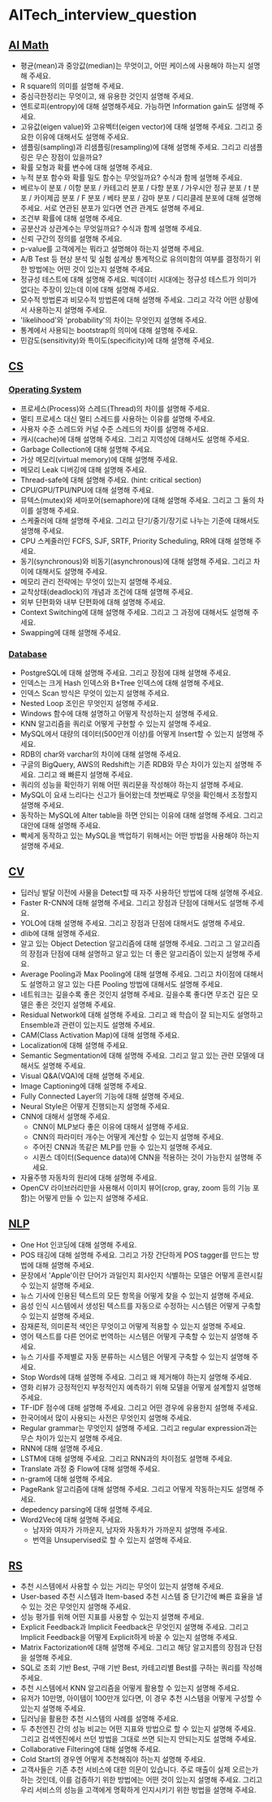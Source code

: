# AITech_interview_question

## [AI Math](https://github.com/jaehwan-AI/AITech_interview_question/tree/main/AI%20Math)
* 평균(mean)과 중앙값(median)는 무엇이고, 어떤 케이스에 사용해야 하는지 설명해 주세요.
* R square의 의미를 설명해 주세요.
* 중심극한정리는 무엇이고, 왜 유용한 것인지 설명해 주세요.
* 엔트로피(entropy)에 대해 설명해주세요. 가능하면 Information gain도 설명해 주세요.
* 고유값(eigen value)와 고유벡터(eigen vector)에 대해 설명해 주세요. 그리고 중요한 이유에 대해서도 설명해 주세요.
* 샘플링(sampling)과 리샘플링(resampling)에 대해 설명해 주세요. 그리고 리샘플링은 무슨 장점이 있을까요?
* 확률 모형과 확률 변수에 대해 설명해 주세요.
* 누적 분포 함수와 확률 밀도 함수는 무엇일까요? 수식과 함께 설명해 주세요.
* 베르누이 분포 / 이항 분포 / 카테고리 분포 / 다항 분포 / 가우시안 정규 분포 / t 분포 / 카이제곱 분포 / F 분포 / 베타 분포 / 감마 분포 / 디리클레 분포에 대해 설명해주세요. 서로 연관된 분포가 있다면 연관 관계도 설명해 주세요.
* 조건부 확률에 대해 설명해 주세요.
* 공분산과 상관계수는 무엇일까요? 수식과 함께 설명해 주세요.
* 신뢰 구간의 정의를 설명해 주세요.
* p-value를 고객에게는 뭐라고 설명해야 하는지 설명해 주세요.
* A/B Test 등 현상 분석 및 실험 설계상 통계적으로 유의미함의 여부를 결정하기 위한 방법에는 어떤 것이 있는지 설명해 주세요.
* 정규성 테스트에 대해 설명해 주세요. 빅데이터 시대에는 정규성 테스트가 의미가 없다는 주장이 있는데 이에 대해 설명해 주세요.
* 모수적 방법론과 비모수적 방법론에 대해 설명해 주세요. 그리고 각각 어떤 상황에서 사용하는지 설명해 주세요.
* 'likelihood'와 'probability'의 차이는 무엇인지 설명해 주세요.
* 통계에서 사용되는 bootstrap의 의미에 대해 설명해 주세요.
* 민감도(sensitivity)와 특이도(specificity)에 대해 설명해 주세요.


## [CS](https://github.com/jaehwan-AI/AITech_interview_question/CS)
### [Operating System](https://github.com/jaehwan-AI/AITech_interview_question/tree/main/CS/Operating%20System)
* 프로세스(Process)와 스레드(Thread)의 차이를 설명해 주세요.
* 멀티 프로세스 대신 멀티 스레드를 사용하는 이유를 설명해 주세요.
* 사용자 수준 스레드와 커널 수준 스레드의 차이를 설명해 주세요.
* 캐시(cache)에 대해 설명해 주세요. 그리고 지역성에 대해서도 설명해 주세요.
* Garbage Collection에 대해 설명해 주세요.
* 가상 메모리(virtual memory)에 대해 설명해 주세요.
* 메모리 Leak 디버깅에 대해 설명해 주세요.
* Thread-safe에 대해 설명해 주세요. (hint: critical section)
* CPU/GPU/TPU/NPU에 대해 설명해 주세요.
* 뮤텍스(mutex)와 세마포어(semaphore)에 대해 설명해 주세요. 그리고 그 둘의 차이를 설명해 주세요.
* 스케줄러에 대해 설명해 주세요. 그리고 단기/중기/장기로 나누는 기준에 대해서도 설명해 주세요.
* CPU 스케줄러인 FCFS, SJF, SRTF, Priority Scheduling, RR에 대해 설명해 주세요.
* 동기(synchronous)와 비동기(asynchronous)에 대해 설명해 주세요. 그리고 차이에 대해서도 설명해 주세요.
* 메모리 관리 전략에는 무엇이 있는지 설명해 주세요.
* 교착상태(deadlock)의 개념과 조건에 대해 설명해 주세요.
* 외부 단편화와 내부 단편화에 대해 설명해 주세요.
* Context Switching에 대해 설명해 주세요. 그리고 그 과정에 대해서도 설명해 주세요.
* Swapping에 대해 설명해 주세요.

### [Database](https://github.com/jaehwan-AI/AITech_interview_question/tree/main/CS/Database)
* PostgreSQL에 대해 설명해 주세요. 그리고 장점에 대해 설명해 주세요.
* 인덱스는 크게 Hash 인덱스와 B+Tree 인덱스에 대해 설명해 주세요.
* 인덱스 Scan 방식은 무엇이 있는지 설명해 주세요.
* Nested Loop 조인은 무엇인지 설명해 주세요.
* Windows 함수에 대해 설명하고 어떻게 작성하는지 설명해 주세요.
* KNN 알고리즘을 쿼리로 어떻게 구현할 수 있는지 설명해 주세요.
* MySQL에서 대량의 데이터(500만개 이상)를 어떻게 Insert할 수 있는지 설명해 주세요.
* RDB의 char와 varchar의 차이에 대해 설명해 주세요.
* 구글의 BigQuery, AWS의 Redshift는 기존 RDB와 무슨 차이가 있는지 설명해 주세요. 그리고 왜 빠른지 설명해 주세요.
* 쿼리의 성능을 확인하기 위해 어떤 쿼리문을 작성해야 하는지 설명해 주세요.
* MySQL이 요새 느리다는 신고가 들어왔는데 첫번째로 무엇을 확인해서 조정할지 설명해 주세요.
* 동작하는 MySQL에 Alter table을 하면 안되는 이유에 대해 설명해 주세요. 그리고 대안에 대해 설명해 주세요.
* 빡세게 동작하고 있는 MySQL을 백업하기 위해서는 어떤 방법을 사용해야 하는지 설명해 주세요.


## [CV](https://github.com/jaehwan-AI/AITech_interview_question/CV)
* 딥러닝 발달 이전에 사물을 Detect할 때 자주 사용하던 방법에 대해 설명해 주세요.
* Faster R-CNN에 대해 설명해 주세요. 그리고 장점과 단점에 대해서도 설명해 주세요.
* YOLO에 대해 설명해 주세요. 그리고 장점과 단점에 대해서도 설명해 주세요.
* dlib에 대해 설명해 주세요.
* 알고 있는 Object Detection 알고리즘에 대해 설명해 주세요. 그리고 그 알고리즘의 장점과 단점에 대해 설명하고 알고 있는 더 좋은 알고리즘이 있는지 설명해 주세요.
* Average Pooling과 Max Pooling에 대해 설명해 주세요. 그리고 차이점에 대해서도 설명하고 알고 있는 다른 Pooling 방법에 대해서도 설명해 주세요.
* 네트워크는 깊을수록 좋은 것인지 설명해 주세요. 깊을수록 좋다면 무조건 깊은 모델은 좋은 것인지 설명해 주세요.
* Residual Network에 대해 설명해 주세요. 그리고 왜 학습이 잘 되는지도 설명하고 Ensemble과 관련이 있는지도 설명해 주세요.
* CAM(Class Activation Map)에 대해 설명해 주세요.
* Localization에 대해 설명해 주세요.
* Semantic Segmentation에 대해 설명해 주세요. 그리고 알고 있는 관련 모델에 대해서도 설명해 주세요.
* Visual Q&A(VQA)에 대해 설명해 주세요.
* Image Captioning에 대해 설명해 주세요.
* Fully Connected Layer의 기능에 대해 설명해 주세요.
* Neural Style은 어떻게 진행되는지 설명해 주세요.
* CNN에 대해서 설명해 주세요.
  * CNN이 MLP보다 좋은 이유에 대해서 설명해 주세요.
  * CNN의 파라미터 개수는 어떻게 계산할 수 있는지 설명해 주세요.
  * 주어진 CNN과 똑같은 MLP를 만들 수 있는지 설명해 주세요.
  * 시퀀스 데이터(Sequence data)에 CNN을 적용하는 것이 가능한지 설명해 주세요.
* 자율주행 자동차의 원리에 대해 설명해 주세요.
* OpenCV 라이브러리만을 사용해서 이미지 뷰어(crop, gray, zoom 등의 기능 포함)는 어떻게 만들 수 있는지 설명해 주세요.


## [NLP](https://github.com/jaehwan-AI/AITech_interview_question/NLP)
* One Hot 인코딩에 대해 설명해 주세요.
* POS 태깅에 대해 설명해 주세요. 그리고 가장 간단하게 POS tagger를 만드는 방법에 대해 설명해 주세요.
* 문장에서 'Apple'이란 단어가 과일인지 회사인지 식별하는 모델은 어떻게 훈련시킬 수 있는지 설명해 주세요.
* 뉴스 기사에 인용된 텍스트의 모든 항목을 어떻게 찾을 수 있는지 설명해 주세요.
* 음성 인식 시스템에서 생성된 텍스트를 자동으로 수정하는 시스템은 어떻게 구축할 수 있는지 설명해 주세요.
* 잠재론적, 의미론적 색인은 무엇이고 어떻게 적용할 수 있는지 설명해 주세요.
* 영어 텍스트를 다른 언어로 번역하는 시스템은 어떻게 구축할 수 있는지 설명해 주세요.
* 뉴스 기사를 주제별로 자동 분류하는 시스템은 어떻게 구축할 수 있는지 설명해 주세요.
* Stop Words에 대해 설명해 주세요. 그리고 왜 제거해야 하는지 설명해 주세요.
* 영화 리뷰가 긍정적인지 부정적인지 예측하기 위해 모델을 어떻게 설계할지 설명해 주세요.
* TF-IDF 점수에 대해 설명해 주세요. 그리고 어떤 경우에 유용한지 설명해 주세요.
* 한국어에서 많이 사용되는 사전은 무엇인지 설명해 주세요.
* Regular grammar는 무엇인지 설명해 주세요. 그리고 regular expression과는 무슨 차이가 있는지 설명해 주세요.
* RNN에 대해 설명해 주세요.
* LSTM에 대해 설명해 주세요. 그리고 RNN과의 차이점도 설명해 주세요.
* Translate 과정 중 Flow에 대해 설명해 주세요.
* n-gram에 대해 설명해 주세요.
* PageRank 알고리즘에 대해 설명해 주세요. 그리고 어떻게 작동하는지도 설명해 주세요.
* depedency parsing에 대해 설명해 주세요.
* Word2Vec에 대해 설명해 주세요.
  * 남자와 여자가 가까운지, 남자와 자동차가 가까운지 설명해 주세요.
  * 번역을 Unsupervised로 할 수 있는지 설명해 주세요.


## [RS](https://github.com/jaehwan-AI/AITech_interview_question/RS)
* 추천 시스템에서 사용할 수 있는 거리는 무엇이 있는지 설명해 주세요.
* User-based 추천 시스템과 Item-based 추천 시스템 중 단기간에 빠른 효율을 낼 수 있는 것은 무엇인지 설명해 주세요.
* 성능 평가를 위해 어떤 지표를 사용할 수 있는지 설명해 주세요.
* Explicit Feedback과 Implicit Feedback은 무엇인지 설명해 주세요. 그리고 Implicit Feedback을 어떻게 Explicit하게 바꿀 수 있는지 설명해 주세요.
* Matrix Factorization에 대해 설명해 주세요. 그리고 해당 알고지름의 장점과 단점을 설명해 주세요.
* SQL로 조회 기반 Best, 구매 기반 Best, 카테고리별 Best를 구하는 쿼리를 작성해 주세요.
* 추천 시스템에서 KNN 알고리즘을 어떻게 활용할 수 있는지 설명해 주세요.
* 유저가 10만명, 아이템이 100만개 있다면, 이 경우 추천 시스템을 어떻게 구성할 수 있는지 설명해 주세요.
* 딥러닝을 활용한 추천 시스템의 사례를 설명해 주세요.
* 두 추천엔진 간의 성능 비교는 어떤 지표와 방법으로 할 수 있는지 설명해 주세요. 그리고 검색엔진에서 쓰던 방법을 그대로 쓰면 되는지 안되는지도 설명해 주세요.
* Collaborative Filtering에 대해 설명해 주세요.
* Cold Start의 경우엔 어떻게 추천해줘야 하는지 설명해 주세요.
* 고객사들은 기존 추천 서비스에 대한 의문이 있습니다. 주로 매출이 실제 오르는가 하는 것인데, 이를 검증하기 위한 방법에는 어떤 것이 있는지 설명해 주세요. 그리고 우리 서비스의 성능을 고객에게 명확하게 인지시키기 위한 벙법을 설명해 주세요.

